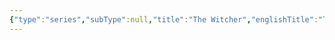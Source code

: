 ```yaml
---
{"type":"series","subType":null,"title":"The Witcher","englishTitle":"The Witcher","year":"2019–","dataSource":"OMDbAPI","url":"https://www.imdb.com/title/tt5180504/","id":"tt5180504","genres":["Action","Adventure","Drama"],"studios":["Tomek Baginski"],"episodes":0,"duration":"60 min","onlineRating":8.1,"actors":["Henry Cavill","Freya Allan","Anya Chalotra"],"image":"https://m.media-amazon.com/images/M/MV5BMDEwOWVlY2EtMWI0ZC00OWVmLWJmZGItYTk3YjYzN2Y0YmFkXkEyXkFqcGdeQXVyMTUzMTg2ODkz._V1_SX300.jpg","released":true,"streamingServices":null,"airing":false,"airedFrom":"20/12/2019","airedTo":"unknown","watched":false,"lastWatched":"","personalRating":0,"tags":["mediaDB/tv/series"],"dg-publish":true,"permalink":"/media-db/series/the-witcher-2019/","dgPassFrontmatter":true,"noteIcon":"3","created":"2023-11-14T21:08:36.332+05:30","updated":"2023-12-10T09:54:30.821+05:30"}
---
```



